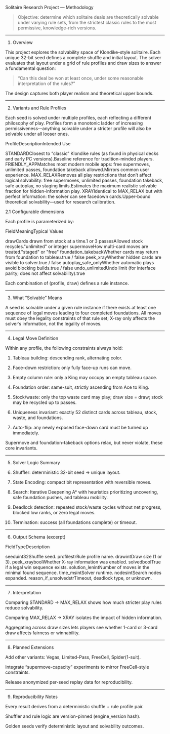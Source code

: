 Solitaire Research Project — Methodology

> Objective: determine which solitaire deals are theoretically solvable under varying rule sets, from the strictest classic rules to the most permissive, knowledge-rich versions.



---

1. Overview

This project explores the solvability space of Klondike-style solitaire.
Each unique 32-bit seed defines a complete shuffle and initial layout.
The solver evaluates that layout under a grid of rule profiles and draw sizes to answer a fundamental question:

> “Can this deal be won at least once, under some reasonable interpretation of the rules?”



The design captures both player realism and theoretical upper bounds.


---

2. Variants and Rule Profiles

Each seed is solved under multiple profiles, each reflecting a different philosophy of play.
Profiles form a monotonic ladder of increasing permissiveness—anything solvable under a stricter profile will also be solvable under all looser ones.

ProfileDescriptionIntended Use

STANDARDClosest to “classic” Klondike rules (as found in physical decks and early PC versions).Baseline reference for tradition-minded players.
FRIENDLY_APPMatches most modern mobile apps: free supermoves, unlimited passes, foundation takeback allowed.Mirrors common user experience.
MAX_RELAXRemoves all play restrictions that don’t affect logical solvability: free supermoves, unlimited passes, foundation takeback, safe autoplay, no staging limits.Estimates the maximum realistic solvable fraction for hidden-information play.
XRAYIdentical to MAX_RELAX but with perfect information: the solver can see facedown cards.Upper-bound theoretical solvability—used for research calibration.


2.1 Configurable dimensions

Each profile is parameterized by:

FieldMeaningTypical Values

drawCards drawn from stock at a time.1 or 3
passesAllowed stock recycles."unlimited" or integer
supermoveHow multi-card moves are treated."staged" or "free"
foundation_takebackWhether cards may return from foundation to tableau.true / false
peek_xrayWhether hidden cards are visible to solver.true / false
autoplay_safe_onlyWhether automatic plays avoid blocking builds.true / false
undo_unlimitedUndo limit (for interface parity; does not affect solvability).true


Each combination of (profile, draw) defines a rule instance.


---

3. What “Solvable” Means

A seed is solvable under a given rule instance if there exists at least one sequence of legal moves leading to four completed foundations.
All moves must obey the legality constraints of that rule set; X-ray only affects the solver’s information, not the legality of moves.


---

4. Legal Move Definition

Within any profile, the following constraints always hold:

1. Tableau building: descending rank, alternating color.


2. Face-down restriction: only fully face-up runs can move.


3. Empty column rule: only a King may occupy an empty tableau space.


4. Foundation order: same-suit, strictly ascending from Ace to King.


5. Stock/waste: only the top waste card may play; draw size = draw; stock may be recycled up to passes.


6. Uniqueness invariant: exactly 52 distinct cards across tableau, stock, waste, and foundations.


7. Auto-flip: any newly exposed face-down card must be turned up immediately.



Supermove and foundation-takeback options relax, but never violate, these core invariants.


---

5. Solver Logic Summary

1. Shuffler: deterministic 32-bit seed → unique layout.


2. State Encoding: compact bit representation with reversible moves.


3. Search: Iterative Deepening A* with heuristics prioritizing uncovering, safe foundation pushes, and tableau mobility.


4. Deadlock detection: repeated stock/waste cycles without net progress, blocked low ranks, or zero legal moves.


5. Termination: success (all foundations complete) or timeout.



---

6. Output Schema (excerpt)

FieldTypeDescription

seeduint32Shuffle seed.
profilestrRule profile name.
drawintDraw size (1 or 3).
peek_xrayboolWhether X-ray information was enabled.
solvedboolTrue if a legal win sequence exists.
solution_lenintNumber of moves in the minimal found sequence.
time_msintSolver runtime.
nodesintSearch nodes expanded.
reason_if_unsolvedstrTimeout, deadlock type, or unknown.


---

7. Interpretation

Comparing STANDARD → MAX_RELAX shows how much stricter play rules reduce solvability.

Comparing MAX_RELAX → XRAY isolates the impact of hidden information.

Aggregating across draw sizes lets players see whether 1-card or 3-card draw affects fairness or winnability.



---

8. Planned Extensions

Add other variants: Vegas, Limited-Pass, FreeCell, Spider(1-suit).

Integrate “supermove-capacity” experiments to mirror FreeCell-style constraints.

Release anonymized per-seed replay data for reproducibility.



---

9. Reproducibility Notes

Every result derives from a deterministic shuffle + rule profile pair.

Shuffler and rule logic are version-pinned (engine_version hash).

Golden seeds verify deterministic layout and solvability outcomes.
